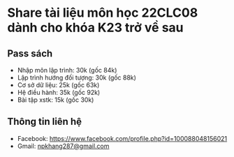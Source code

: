 # Share tài liệu môn học 22CLC08 dành cho khóa K23 trở về sau

## Pass sách

- Nhập môn lập trình: 30k (gốc 84k)
- Lập trình hướng đối tượng: 30k (gốc 88k)
- Cơ sở dữ liệu: 25k (gốc 63k)
- Hệ điều hành: 35k (gốc 92k)
- Bài tập xstk: 15k (gốc 30k)

## Thông tin liên hệ

- Facebook: https://www.facebook.com/profile.php?id=100088048156021
- Gmail: npkhang287@gmail.com
